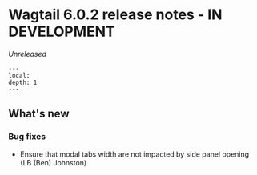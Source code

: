 # Wagtail 6.0.2 release notes - IN DEVELOPMENT

_Unreleased_

```{contents}
---
local:
depth: 1
---
```

## What's new

### Bug fixes

 * Ensure that modal tabs width are not impacted by side panel opening (LB (Ben) Johnston)
